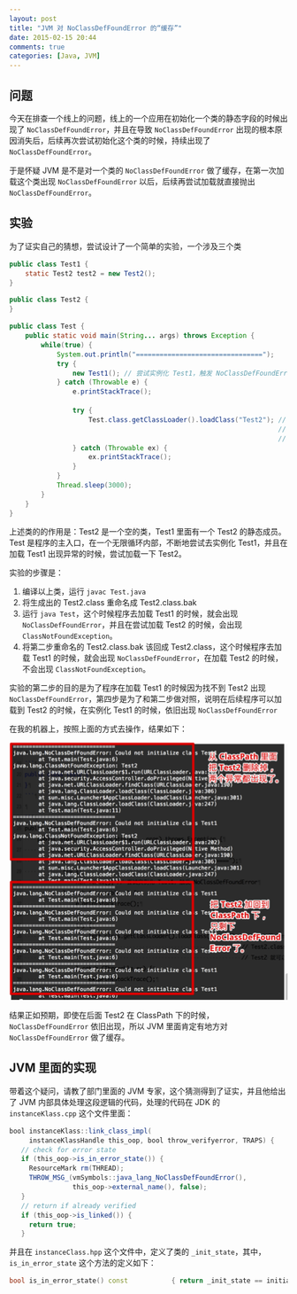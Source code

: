 ```yaml
---
layout: post
title: "JVM 对 NoClassDefFoundError 的“缓存”"
date: 2015-02-15 20:44
comments: true
categories: [Java, JVM]
---
```


## 问题

今天在排查一个线上的问题，线上的一个应用在初始化一个类的静态字段的时候出现了 `NoClassDefFoundError`，并且在导致 `NoClassDefFoundError` 出现的根本原因消失后，后续再次尝试初始化这个类的时候，持续出现了 `NoClassDefFoundError`。

于是怀疑 JVM 是不是对一个类的 `NoClassDefFoundError` 做了缓存，在第一次加载这个类出现 `NoClassDefFoundError` 以后，后续再尝试加载就直接抛出 `NoClassDefFoundError`。


## 实验

为了证实自己的猜想，尝试设计了一个简单的实验，一个涉及三个类

```java
public class Test1 {
    static Test2 test2 = new Test2();
}
```

```java
public class Test2 {
}
```

```java
public class Test {
    public static void main(String... args) throws Exception {
        while(true) {
            System.out.println("================================");
            try {
                new Test1(); // 尝试实例化 Test1，触发 NoClassDefFoundError
            } catch (Throwable e) {
                e.printStackTrace();
                
                try {
                    Test.class.getClassLoader().loadClass("Test2"); // 尝试加载 Test2，用于证实当将 
                                                                    // Test2.class 拷贝到 ClassPath 下的时候，
                                                                    // Test2 就可以加载到了。
                } catch (Throwable ex) {
                    ex.printStackTrace();
                }
            }
            Thread.sleep(3000);
        }
    }
}
```

上述类的的作用是：Test2 是一个空的类，Test1 里面有一个 Test2 的静态成员。Test 是程序的主入口，在一个无限循环内部，不断地尝试去实例化 Test1，并且在加载 Test1 出现异常的时候，尝试加载一下 Test2。

实验的步骤是：

1. 编译以上类，运行 `javac Test.java`
2. 将生成出的 Test2.class 重命名成 Test2.class.bak
3. 运行 `java Test`，这个时候程序去加载 Test1 的时候，就会出现 `NoClassDefFoundError`，并且在尝试加载 Test2 的时候，会出现 `ClassNotFoundException`。
4. 将第二步重命名的 Test2.class.bak 该回成 Test2.class，这个时候程序去加载 Test1 的时候，就会出现 `NoClassDefFoundError`，在加载 Test2 的时候，不会出现 `ClassNotFoundException`。

实验的第二步的目的是为了程序在加载 Test1 的时候因为找不到 Test2 出现 `NoClassDefFoundError`，第四步是为了和第二步做对照，说明在后续程序可以加载到 Test2 的时候，在实例化 Test1 的时候，依旧出现 `NoClassDefFoundError`

在我的机器上，按照上面的方式去操作，结果如下：

![NoClassDefFoundError](/images/cnf.png)

结果正如预期，即使在后面 Test2 在 ClassPath 下的时候，`NoClassDefFoundError` 依旧出现，所以 JVM 里面肯定有地方对 `NoClassDefFoundError` 做了缓存。

## JVM 里面的实现

带着这个疑问，请教了部门里面的 JVM 专家，这个猜测得到了证实，并且他给出了 JVM 内部具体处理这段逻辑的代码，处理的代码在 JDK 的 `instanceKlass.cpp` 这个文件里面：

```java
bool instanceKlass::link_class_impl(
     instanceKlassHandle this_oop, bool throw_verifyerror, TRAPS) {
   // check for error state
   if (this_oop->is_in_error_state()) {
     ResourceMark rm(THREAD);
     THROW_MSG_(vmSymbols::java_lang_NoClassDefFoundError(),
                this_oop->external_name(), false);
   }
   // return if already verified
   if (this_oop->is_linked()) {
     return true;
   }
```

并且在 `instanceClass.hpp` 这个文件中，定义了类的 `_init_state`，其中，`is_in_error_state` 这个方法的定义如下：

```cpp
bool is_in_error_state() const           { return _init_state == initialization_error; }
```
